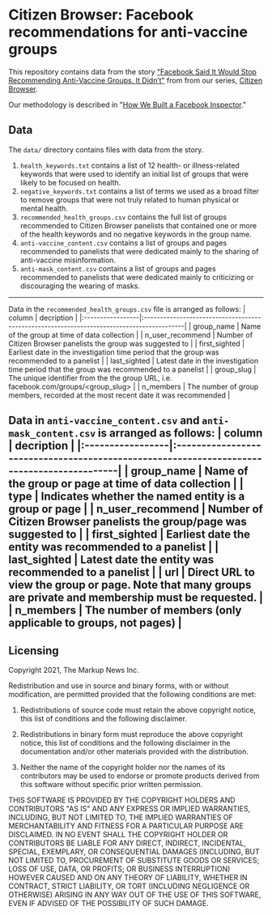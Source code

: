 # Citizen Browser: Facebook recommendations for anti-vaccine groups
This repository contains data from the story ["Facebook Said It Would Stop Recommending Anti-Vaccine Groups. It Didn’t"](https://themarkup.org/) from from our series, [Citizen Browser](https://themarkup.org/citizen-browser/).

Our methodology is described in "[How We Built a Facebook Inspector](https://themarkup.org/citizen-browser/2021/01/05/how-we-built-a-facebook-inspector)."

## Data
The `data/` directory contains files with data from the story.

1. `health_keywords.txt` contains a list of 12 health- or illness-related keywords that were used to identify an initial list of groups that were likely to be focused on health.
2. `negative_keywords.txt` contains a list of terms we used as a broad filter to remove groups that were not truly related to human physical or mental health.
3.  `recommended_health_groups.csv` contains the full list of groups recommended to Citizen Browser panelists that contained one or more of the health keywords and no negative keywords in the group name.
4. `anti-vaccine_content.csv` contains a list of groups and pages recommended to panelists that were dedicated mainly to the sharing of anti-vaccine misinformation.
5. `anti-mask_content.csv` contains a list of groups and pages recommended to panelists that were dedicated mainly to criticizing or discouraging the wearing of masks.

-----

Data in the `recommended_health_groups.csv` file is arranged as follows:
| column           | decription                                                                                |
|:-----------------|:------------------------------------------------------------------------------------------|
| group_name       | Name of the group at time of data collection                                              |
| n_user_recommend | Number of Citizen Browser panelists the group was suggested to                            |
| first_sighted    | Earliest date in the investigation time period that the group was recommended to a panelist |
| last_sighted     | Latest date in the investigation time period that the group was recommended to a panelist |
| group_slug       | The unique identifier from the the group URL, i.e. facebook.com/groups/<group_slug>      |
| n_members        | The number of group members, recorded at the most recent date it was recommended       |

Data in `anti-vaccine_content.csv` and `anti-mask_content.csv` is arranged as follows:
| column           | decription                                                                                |
|:-----------------|:------------------------------------------------------------------------------------------|
| group_name       | Name of the group or page at time of data collection                                      |
| type             | Indicates whether the named entity is a group or page                                     |
| n_user_recommend | Number of Citizen Browser panelists the group/page was suggested to                            |
| first_sighted    | Earliest date the entity was recommended to a panelist |
| last_sighted     | Latest date the entity was recommended to a panelist |
| url              | Direct URL to view the group or page. Note that many groups are private and membership must be requested.      |
| n_members        | The number of members (only applicable to groups, not pages)       |
-----
## Licensing
Copyright 2021, The Markup News Inc.

Redistribution and use in source and binary forms, with or without modification, are permitted provided that the following conditions are met:

1. Redistributions of source code must retain the above copyright notice, this list of conditions and the following disclaimer.

2. Redistributions in binary form must reproduce the above copyright notice, this list of conditions and the following disclaimer in the documentation and/or other materials provided with the distribution.

3. Neither the name of the copyright holder nor the names of its contributors may be used to endorse or promote products derived from this software without specific prior written permission.

THIS SOFTWARE IS PROVIDED BY THE COPYRIGHT HOLDERS AND CONTRIBUTORS "AS IS" AND ANY EXPRESS OR IMPLIED WARRANTIES, INCLUDING, BUT NOT LIMITED TO, THE IMPLIED WARRANTIES OF MERCHANTABILITY AND FITNESS FOR A PARTICULAR PURPOSE ARE DISCLAIMED. IN NO EVENT SHALL THE COPYRIGHT HOLDER OR CONTRIBUTORS BE LIABLE FOR ANY DIRECT, INDIRECT, INCIDENTAL, SPECIAL, EXEMPLARY, OR CONSEQUENTIAL DAMAGES (INCLUDING, BUT NOT LIMITED TO, PROCUREMENT OF SUBSTITUTE GOODS OR SERVICES; LOSS OF USE, DATA, OR PROFITS; OR BUSINESS INTERRUPTION) HOWEVER CAUSED AND ON ANY THEORY OF LIABILITY, WHETHER IN CONTRACT, STRICT LIABILITY, OR TORT (INCLUDING NEGLIGENCE OR OTHERWISE) ARISING IN ANY WAY OUT OF THE USE OF THIS SOFTWARE, EVEN IF ADVISED OF THE POSSIBILITY OF SUCH DAMAGE.
